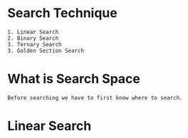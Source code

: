# Search Technique
    1. Linear Search
    2. Binary Search
    3. Ternary Search
    3. Golden Section Search
# What is Search Space
    Before searching we have to first know where to search.
# Linear Search
